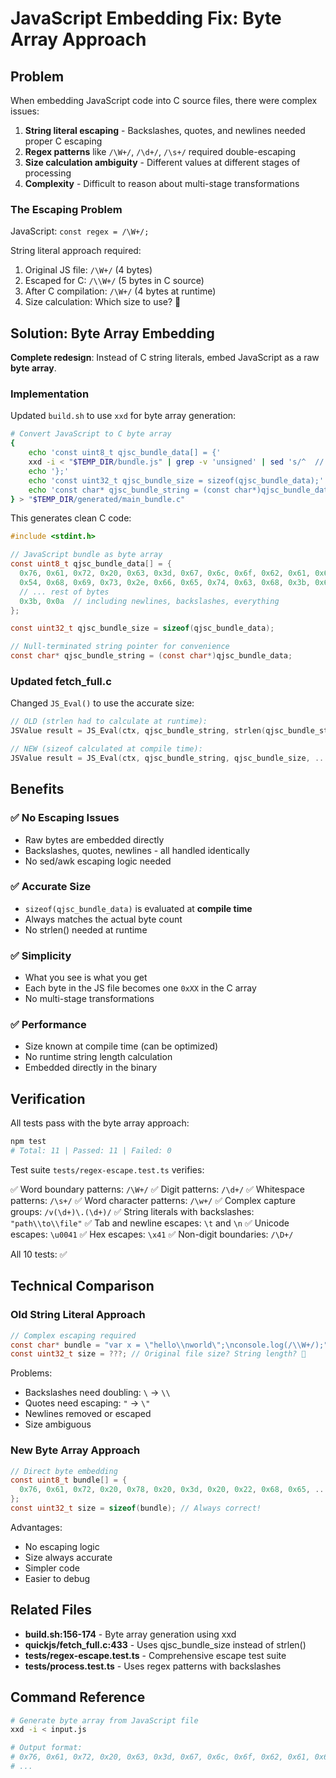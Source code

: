 # JavaScript Embedding Fix: Byte Array Approach

## Problem

When embedding JavaScript code into C source files, there were complex issues:

1. **String literal escaping** - Backslashes, quotes, and newlines needed proper C escaping
2. **Regex patterns** like `/\W+/`, `/\d+/`, `/\s+/` required double-escaping
3. **Size calculation ambiguity** - Different values at different stages of processing
4. **Complexity** - Difficult to reason about multi-stage transformations

### The Escaping Problem

JavaScript: `const regex = /\W+/;`

String literal approach required:
1. Original JS file: `/\W+/` (4 bytes)
2. Escaped for C: `/\\W+/` (5 bytes in C source)
3. After C compilation: `/\W+/` (4 bytes at runtime)
4. Size calculation: Which size to use? 🤔

## Solution: Byte Array Embedding

**Complete redesign**: Instead of C string literals, embed JavaScript as a raw **byte array**.

### Implementation

Updated `build.sh` to use `xxd` for byte array generation:

```bash
# Convert JavaScript to C byte array
{
    echo 'const uint8_t qjsc_bundle_data[] = {'
    xxd -i < "$TEMP_DIR/bundle.js" | grep -v 'unsigned' | sed 's/^  //'
    echo '};'
    echo 'const uint32_t qjsc_bundle_size = sizeof(qjsc_bundle_data);'
    echo 'const char* qjsc_bundle_string = (const char*)qjsc_bundle_data;'
} > "$TEMP_DIR/generated/main_bundle.c"
```

This generates clean C code:

```c
#include <stdint.h>

// JavaScript bundle as byte array
const uint8_t qjsc_bundle_data[] = {
  0x76, 0x61, 0x72, 0x20, 0x63, 0x3d, 0x67, 0x6c, 0x6f, 0x62, 0x61, 0x6c,
  0x54, 0x68, 0x69, 0x73, 0x2e, 0x66, 0x65, 0x74, 0x63, 0x68, 0x3b, 0x67,
  // ... rest of bytes
  0x3b, 0x0a  // including newlines, backslashes, everything
};

const uint32_t qjsc_bundle_size = sizeof(qjsc_bundle_data);

// Null-terminated string pointer for convenience
const char* qjsc_bundle_string = (const char*)qjsc_bundle_data;
```

### Updated fetch_full.c

Changed `JS_Eval()` to use the accurate size:

```c
// OLD (strlen had to calculate at runtime):
JSValue result = JS_Eval(ctx, qjsc_bundle_string, strlen(qjsc_bundle_string), ...);

// NEW (sizeof calculated at compile time):
JSValue result = JS_Eval(ctx, qjsc_bundle_string, qjsc_bundle_size, ...);
```

## Benefits

### ✅ No Escaping Issues
- Raw bytes are embedded directly
- Backslashes, quotes, newlines - all handled identically
- No sed/awk escaping logic needed

### ✅ Accurate Size
- `sizeof(qjsc_bundle_data)` is evaluated at **compile time**
- Always matches the actual byte count
- No strlen() needed at runtime

### ✅ Simplicity
- What you see is what you get
- Each byte in the JS file becomes one `0xXX` in the C array
- No multi-stage transformations

### ✅ Performance
- Size known at compile time (can be optimized)
- No runtime string length calculation
- Embedded directly in the binary

## Verification

All tests pass with the byte array approach:

```bash
npm test
# Total: 11 | Passed: 11 | Failed: 0
```

Test suite `tests/regex-escape.test.ts` verifies:

✅ Word boundary patterns: `/\W+/`
✅ Digit patterns: `/\d+/`
✅ Whitespace patterns: `/\s+/`
✅ Word character patterns: `/\w+/`
✅ Complex capture groups: `/v(\d+)\.(\d+)/`
✅ String literals with backslashes: `"path\\to\\file"`
✅ Tab and newline escapes: `\t` and `\n`
✅ Unicode escapes: `\u0041`
✅ Hex escapes: `\x41`
✅ Non-digit boundaries: `/\D+/`

All 10 tests: ✅

## Technical Comparison

### Old String Literal Approach

```c
// Complex escaping required
const char* bundle = "var x = \"hello\\nworld\";\nconsole.log(/\\W+/);";
const uint32_t size = ???; // Original file size? String length? 🤔
```

Problems:
- Backslashes need doubling: `\` → `\\`
- Quotes need escaping: `"` → `\"`
- Newlines removed or escaped
- Size ambiguous

### New Byte Array Approach

```c
// Direct byte embedding
const uint8_t bundle[] = {
  0x76, 0x61, 0x72, 0x20, 0x78, 0x20, 0x3d, 0x20, 0x22, 0x68, 0x65, ...
};
const uint32_t size = sizeof(bundle); // Always correct!
```

Advantages:
- No escaping logic
- Size always accurate
- Simpler code
- Easier to debug

## Related Files

- **build.sh:156-174** - Byte array generation using xxd
- **quickjs/fetch_full.c:433** - Uses qjsc_bundle_size instead of strlen()
- **tests/regex-escape.test.ts** - Comprehensive escape test suite
- **tests/process.test.ts** - Uses regex patterns with backslashes

## Command Reference

```bash
# Generate byte array from JavaScript file
xxd -i < input.js

# Output format:
# 0x76, 0x61, 0x72, 0x20, 0x63, 0x3d, 0x67, 0x6c, 0x6f, 0x62, 0x61, 0x6c,
# ...
```
